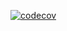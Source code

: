 [![codecov](https://codecov.io/gh/nikitaorlovski/ToDoList-API/branch/main/graph/badge.svg)](https://codecov.io/gh/nikitaorlovski/ToDoList-API)
